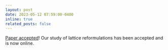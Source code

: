 ```yaml
---
layout: post
date: 2023-05-12 07:59:00-0400
inline: true
related_posts: false
---
```


[Paper accepted](https://www.sciencedirect.com/science/article/pii/S0167637723000652?utm_campaign=STMJ_AUTH_SERV_PUBLISHED&utm_medium=email&utm_acid=101607903&SIS_ID=&dgcid=STMJ_AUTH_SERV_PUBLISHED&CMX_ID=&utm_in=DM368176&utm_source=AC_)! Our study of lattice reformulations has been accepted and is now online.
